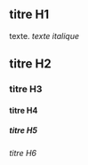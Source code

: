 <!DOCTYPE html>
<html lang="en">
<head>
    <meta charset="UTF-8">
    <meta name="viewport" content="width=device-width, initial-scale=1.0">
    <!-- titre de la page -->
    <title>Apprentissage html</title>
    <!-- icone de l'onglet -->
    <link rel="shortcut" href="logo-html.png">
</head>
<body>
    <section>
        <div>
            <h1>titre H1</h1>
            <p>texte. <em>texte italique</em> </p>
        </div>
        <div>
            <h2>titre H2</h2>
        </div> 
        <div>
            <h3>titre H3</h3>
        </div> 
        <div>
            <h4>titre H4</h4>
        </div> 
        <div>
            <h5>titre H5</h5>
        </div> 
        <div>
            <h6>titre H6</h6>
        </div>
    </section>
</body>
</html>
